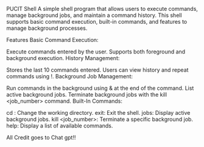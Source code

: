 PUCIT Shell
A simple shell program that allows users to execute commands, manage background jobs, and maintain a command history. 
This shell supports basic command execution, built-in commands, and features to manage background processes.

Features
Basic Command Execution:

Execute commands entered by the user.
Supports both foreground and background execution.
History Management:

Stores the last 10 commands entered.
Users can view history and repeat commands using !<number>.
Background Job Management:

Run commands in the background using & at the end of the command.
List active background jobs.
Terminate background jobs with the kill <job_number> command.
Built-In Commands:

cd <directory>: Change the working directory.
exit: Exit the shell.
jobs: Display active background jobs.
kill <job_number>: Terminate a specific background job.
help: Display a list of available commands.

All Credit goes to Chat gpt!!
